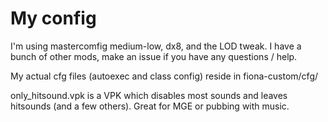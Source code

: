 # My config
I'm using mastercomfig medium-low, dx8, and the LOD tweak. I have a bunch of other mods, make an issue if you have any questions / help.

My actual cfg files (autoexec and class config) reside in fiona-custom/cfg/

only_hitsound.vpk is a VPK which disables most sounds and leaves hitsounds (and a few others). Great for MGE or pubbing with music. 
